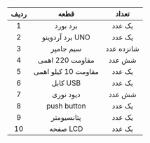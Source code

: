 





| ردیف |        قطعه         |   تعداد    |
| :--: | :-----------------: | :--------: |
|  1   |      برد بورد       |   یک عدد   |
|  2   |   برد آردوینو UNO   |   یک عدد   |
|  3   |      سیم جامپر      | شانزده عدد |
|  4   |   مقاومت 220 اهمی   |   شش عدد   |
|  5   | مقاومت 10 کیلو اهمی |   یک عدد   |
|  6   |      کابل USB       |   یک عدد   |
|  7   |      دیود نوری      |   شش عدد   |
|  8   |     push button     |   یک عدد   |
|  9   |     پتانسیومتر      |   یک عدد   |
|  10  |      صفحه LCD       |   یک عدد   |
